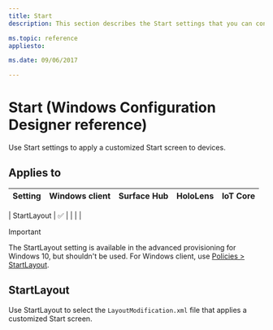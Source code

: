 ```yaml
---
title: Start
description: This section describes the Start settings that you can configure in provisioning packages for Windows 10 using Windows Configuration Designer. 

ms.topic: reference
appliesto: 

ms.date: 09/06/2017 

--- 
```


# Start (Windows Configuration Designer reference) 

Use Start settings to apply a customized Start screen to devices. 

## Applies to 

| Setting   | Windows client | Surface Hub | HoloLens | IoT Core |
| --- | :---: | :---: | :---: | :---: | 

| StartLayout | ✅  | |  |  | 

>[!IMPORTANT]
>The StartLayout setting is available in the advanced provisioning for Windows 10, but shouldn't be used. For Windows client, use [Policies > StartLayout](wcd-policies.md#start). 

## StartLayout 

Use StartLayout to select the `LayoutModification.xml` file that applies a customized Start screen. 

